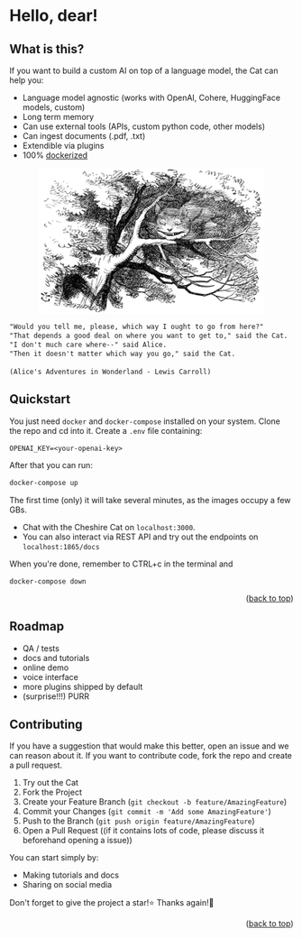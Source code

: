 # Hello, dear!


## What is this?

If you want to build a custom AI on top of a language model, the Cat can help you:

- Language model agnostic (works with OpenAI, Cohere, HuggingFace models, custom)
- Long term memory
- Can use external tools (APIs, custom python code, other models)
- Can ingest documents (.pdf, .txt)
- Extendible via plugins
- 100% [dockerized](https://docs.docker.com/get-docker/)

<p align="center">
    <img align="center" src=assets/img/cheshire-cat-tree-shade.jpg width=400px alt="Wikipedia picture of the Cheshire Cat">
</p>


    "Would you tell me, please, which way I ought to go from here?"
    "That depends a good deal on where you want to get to," said the Cat.
    "I don't much care where--" said Alice.
    "Then it doesn't matter which way you go," said the Cat.

    (Alice's Adventures in Wonderland - Lewis Carroll)



## Quickstart

You just need `docker` and `docker-compose` installed on your system.
Clone the repo and cd into it. Create a `.env` file containing:

```
OPENAI_KEY=<your-openai-key>
```

After that you can run:

```bash
docker-compose up
```

The first time (only) it will take several minutes, as the images occupy a few GBs.

- Chat with the Cheshire Cat on `localhost:3000`.
- You can also interact via REST API and try out the endpoints on `localhost:1865/docs`

When you're done, remember to CTRL+c in the terminal and
```
docker-compose down
```

<p align="right">(<a href="#readme-top">back to top</a>)</p>

## Roadmap

- QA / tests
- docs and tutorials
- online demo
- voice interface
- more plugins shipped by default
- (surprise!!!) PURR

## Contributing

If you have a suggestion that would make this better, open an issue and we can reason about it.
If you want to contribute code, fork the repo and create a pull request.

1. Try out the Cat
1. Fork the Project
2. Create your Feature Branch (`git checkout -b feature/AmazingFeature`)
3. Commit your Changes (`git commit -m 'Add some AmazingFeature'`)
4. Push to the Branch (`git push origin feature/AmazingFeature`)
5. Open a Pull Request ((if it contains lots of code, please discuss it beforehand opening a issue))

You can start simply by:
- Making tutorials and docs
- Sharing on social media

Don't forget to give the project a star!⭐ Thanks again!🙏

<p align="right">(<a href="#readme-top">back to top</a>)</p>
